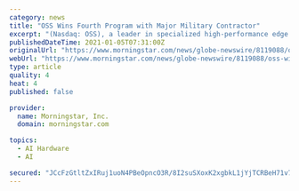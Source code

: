 ```yaml
---
category: news
title: "OSS Wins Fourth Program with Major Military Contractor"
excerpt: "(Nasdaq: OSS), a leader in specialized high-performance edge computing, has expanded its engagement at a major military prime contractor with its fourth major program win. This latest program, named “Orange Gear,"
publishedDateTime: 2021-01-05T07:31:00Z
originalUrl: "https://www.morningstar.com/news/globe-newswire/8119088/oss-wins-fourth-program-with-major-military-contractor"
webUrl: "https://www.morningstar.com/news/globe-newswire/8119088/oss-wins-fourth-program-with-major-military-contractor"
type: article
quality: 4
heat: 4
published: false

provider:
  name: Morningstar, Inc.
  domain: morningstar.com

topics:
  - AI Hardware
  - AI

secured: "JCcFzGtltZxIRuj1uoN4PBeOpncO3R/8I2suSXoxK2xgbkL1jYjTCRBeH71v7iY54t0zbJaXblnv4ndDJksxTHMS2YNin71DwlvGg49nlVCwPJEPxkokXOmpQgCuJVYq/xU/pG2k7Ixqn7Xen/uMOSDuqpddnTiui2ZpWb+TbsUH3IZudCAxdy3ArC1PJgQsXPdpQJbMhFQrsbtUQXC9GvfxRoz5b0S+cw/SjBR0ljQpdtyThc/asMld89dfySksFCtMoDjbMhWa703Z2aYEEzve8Tc0EBSDZ2kHfLKf+LVwFJJfdsVGo6J8n7AUagrJjQj4Y4Gz//y4l3RptFRCzRtekOvc6xQWm1VFJ1Ls6pY=;wzgkpXoHwFpYY1ixuUgF3Q=="
---
```


